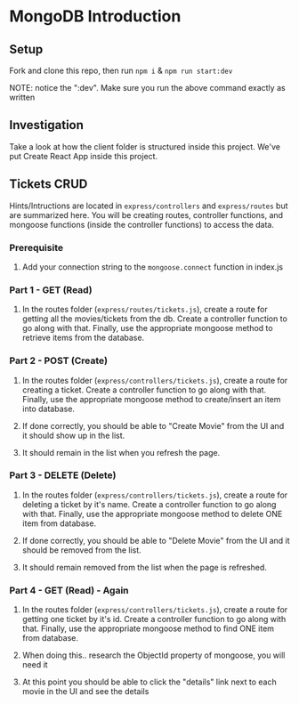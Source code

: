 # MongoDB Introduction

## Setup
Fork and clone this repo, then run `npm i` & `npm run start:dev`

NOTE: notice the ":dev". Make sure you run the above command exactly as written

## Investigation
Take a look at how the client folder is structured inside this project. We've put Create React App inside this project. 

## Tickets CRUD
Hints/Intructions are located in `express/controllers` and `express/routes` but are summarized here. You will be creating routes, controller functions, and mongoose functions (inside the controller functions) to access the data. 

### Prerequisite

1. Add your connection string to the `mongoose.connect` function in index.js


### Part 1 - GET (Read)

1. In the routes folder (`express/routes/tickets.js`), create a route for getting all the movies/tickets from the db. Create a controller function to go along with that. Finally, use the appropriate mongoose method to retrieve items from the database. 


### Part 2 - POST (Create)

1. In the routes folder (`express/controllers/tickets.js`), create a route for creating a ticket. Create a controller function to go along with that. Finally, use the appropriate mongoose method to create/insert an item into database. 

2. If done correctly, you should be able to "Create Movie" from the UI and it should show up in the list.

3. It should remain in the list when you refresh the page.


### Part 3 - DELETE (Delete)

1. In the routes folder (`express/controllers/tickets.js`), create a route for deleting a ticket by it's name. Create a controller function to go along with that. Finally, use the appropriate mongoose method to delete ONE item from database. 

2. If done correctly, you should be able to "Delete Movie" from the UI and it should be removed from the list.

3. It should remain removed from the list when the page is refreshed.

### Part 4 - GET (Read) - Again

1. In the routes folder (`express/controllers/tickets.js`), create a route for getting one ticket by it's id. Create a controller function to go along with that. Finally, use the appropriate mongoose method to find ONE item from database. 

2. When doing this.. research the ObjectId property of mongoose, you will need it

3. At this point you should be able to click the "details" link next to each movie in the UI and see the details
